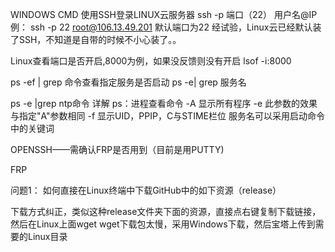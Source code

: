 WINDOWS CMD 使用SSH登录LINUX云服务器
ssh -p 端口（22） 用户名@IP
例：
ssh -p 22 root@106.13.49.201
默认端口为22
经试验，Linux云已经默认装了SSH，不知道是自带的时候不小心装了。。

Linux查看端口是否开启,8000为例，如果没反馈则没有开启
lsof -i:8000



ps -ef | grep 命令查看指定服务是否启动
ps -e| grep 服务名

ps -e |grep ntp命令 详解
ps：进程查看命令
-A 显示所有程序
-e 此参数的效果与指定"A"参数相同
-f 显示UID，PPIP，C与STIME栏位
服务名可以采用启动命令中的关键词

OPENSSH——需确认FRP是否用到（目前是用PUTTY)

FRP


问题1：
如何直接在Linux终端中下载GitHub中的如下资源（release）

下载方式纠正，类似这种release文件夹下面的资源，直接点右键复制下载链接，然后在Linux上面wget
wget下载包太慢，采用Windows下载，然后宝塔上传到需要的Linux目录